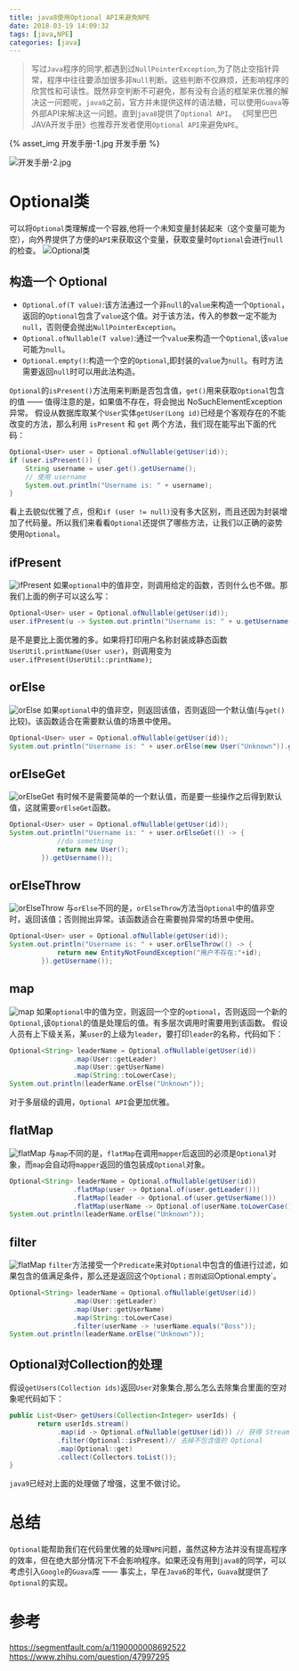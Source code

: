 ```yaml
---
title: java8使用Optional API来避免NPE
date: 2018-03-19 14:09:32
tags: [java,NPE]
categories: [java]
---
```

> 写过`Java`程序的同学,都遇到过`NullPointerException`,为了防止空指针异常，程序中往往要添加很多非`Null`判断。这些判断不仅麻烦，还影响程序的欣赏性和可读性。既然非空判断不可避免，那有没有合适的框架来优雅的解决这一问题呢，`java8`之前，官方并未提供这样的语法糖，可以使用`Guava`等外部API来解决这一问题。直到`java8`提供了`Optional API`。
《阿里巴巴JAVA开发手册》也推荐开发者使用`Optional API`来避免`NPE`。

{% asset_img 开发手册-1.jpg 开发手册 %}
<!-- more -->
![开发手册-2.jpg](开发手册-2.jpg)

# Optional类
可以将`Optional`类理解成一个容器,他将一个未知变量封装起来（这个变量可能为空），向外界提供了方便的`API`来获取这个变量，获取变量时`Optional`会进行`null`的检查。
![Optional类](Optional.png)
## 构造一个 Optional
* `Optional.of(T value)`:该方法通过一个非`null`的`value`来构造一个`Optional`，返回的`Optional`包含了`value`这个值。对于该方法，传入的参数一定不能为`null`，否则便会抛出`NullPointerException`。
* `Optional.ofNullable(T value)`:通过一个`value`来构造一个`Optional`,该`value`可能为`null`。
* `Optional.empty()`:构造一个空的`Optional`,即封装的`value`为`null`。有时方法需要返回`null`时可以用此法构造。

`Optional`的`isPresent()`方法用来判断是否包含值，`get()`用来获取`Optional`包含的值 —— 值得注意的是，如果值不存在，将会抛出 NoSuchElementException 异常。
假设从数据库取某个`User`实体`getUser(Long id)`已经是个客观存在的不能改变的方法，那么利用 `isPresent` 和 `get` 两个方法，我们现在能写出下面的代码：
```java 
Optional<User> user = Optional.ofNullable(getUser(id));
if (user.isPresent()) {
    String username = user.get().getUsername();
	// 使用 username
    System.out.println("Username is: " + username); 
}
```
看上去貌似优雅了点，但和`if (user != null)`没有多大区别，而且还因为封装增加了代码量。所以我们来看看`Optional`还提供了哪些方法，让我们以正确的姿势使用`Optional`。

## ifPresent
![ifPresent](ifPresent.png)
如果`optional`中的值非空，则调用给定的函数，否则什么也不做。那我们上面的例子可以这么写：
```java 
Optional<User> user = Optional.ofNullable(getUser(id));
user.ifPresent(u -> System.out.println("Username is: " + u.getUsername()));
``` 
是不是要比上面优雅的多。如果将打印用户名称封装成静态函数`UserUtil.printName(User user)`，则调用变为`user.ifPresent(UserUtil::printName);`
## orElse
![orElse](orElse.png)
如果`optional`中的值非空，则返回该值，否则返回一个默认值(与`get()`比较)。该函数适合在需要默认值的场景中使用。
```java 
Optional<User> user = Optional.ofNullable(getUser(id));
System.out.println("Username is: " + user.orElse(new User("Unknown")).getUsername());
``` 
## orElseGet
![orElseGet](orElseGet.png)
有时候不是需要简单的一个默认值，而是要一些操作之后得到默认值，这就需要`orElseGet`函数。
```java
Optional<User> user = Optional.ofNullable(getUser(id));
System.out.println("Username is: " + user.orElseGet(() -> {
            //do something
            return new User();
        }).getUsername());
``` 
## orElseThrow
![orElseThrow](orElseThrow.png)
与`orElse`不同的是，`orElseThrow`方法当`Optional`中的值非空时，返回该值；否则抛出异常。该函数适合在需要抛异常的场景中使用。
```java 
Optional<User> user = Optional.ofNullable(getUser(id));
System.out.println("Username is: " + user.orElseThrow(() -> {
			return new EntityNotFoundException("用户不存在:"+id);
		}).getUsername());
``` 
## map
![map](map.png)
如果`optional`中的值为空，则返回一个空的`optional`，否则返回一个新的`Optional`,该`Optional`的值是处理后的值。有多层次调用时需要用到该函数。
假设人员有上下级关系，某`user`的上级为`leader`，要打印`leader`的名称，代码如下：
```java 
Optional<String> leaderName = Optional.ofNullable(getUser(id))
				.map(User::getLeader)
                .map(User::getUserName)
                .map(String::toLowerCase);
System.out.println(leaderName.orElse("Unknown"));
``` 
对于多层级的调用，`Optional API`会更加优雅。
## flatMap
![flatMap](flatMap.png)
与`map`不同的是，`flatMap`在调用`mapper`后返回的必须是`Optional`对象，而`map`会自动将`mapper`返回的值包装成`Optional`对象。
```java 
Optional<String> leaderName = Optional.ofNullable(getUser(id))
				.flatMap(user -> Optional.of(user.getLeader()))
                .flatMap(leader -> Optional.of(user.getUserName()))
                .flatMap(userName -> Optional.of(userName.toLowerCase()));
System.out.println(leaderName.orElse("Unknown"));
``` 
## filter
![flatMap](flatMap.png)
`filter`方法接受一个`Predicate`来对`Optional`中包含的值进行过滤，如果包含的值满足条件，那么还是返回这个`Optional；否则返回`Optional.empty`。
```java 
Optional<String> leaderName = Optional.ofNullable(getUser(id))
				.map(User::getLeader)
                .map(User::getUserName)
                .map(String::toLowerCase)
				.filter(userName -> !userName.equals("Boss"));
System.out.println(leaderName.orElse("Unknown"));
``` 
## Optional对Collection的处理
假设`getUsers(Collection ids)`返回`User`对象集合,那么怎么去除集合里面的空对象呢代码如下：
```java 
public List<User> getUsers(Collection<Integer> userIds) {
       return userIds.stream()
            .map(id -> Optional.ofNullable(getUser(id))) // 获得 Stream<Optional<User>>
            .filter(Optional::isPresent)// 去掉不包含值的 Optional
            .map(Optional::get)
            .collect(Collectors.toList());
}
``` 
`java9`已经对上面的处理做了增强，这里不做讨论。
# 总结
`Optional`能帮助我们在代码里优雅的处理`NPE`问题，虽然这种方法并没有提高程序的效率，但在绝大部分情况下不会影响程序。如果还没有用到`java8`的同学，可以考虑引入`Google`的`Guava`库 —— 事实上，早在`Java6`的年代，`Guava`就提供了`Optional`的实现。
# 参考
https://segmentfault.com/a/1190000008692522
https://www.zhihu.com/question/47997295

